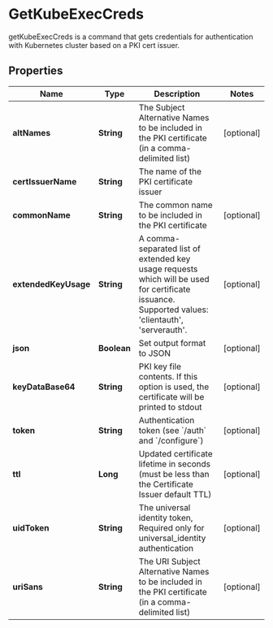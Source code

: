 

# GetKubeExecCreds

getKubeExecCreds is a command that gets credentials for authentication with Kubernetes cluster based on a PKI cert issuer.
## Properties

Name | Type | Description | Notes
------------ | ------------- | ------------- | -------------
**altNames** | **String** | The Subject Alternative Names to be included in the PKI certificate (in a comma-delimited list) |  [optional]
**certIssuerName** | **String** | The name of the PKI certificate issuer | 
**commonName** | **String** | The common name to be included in the PKI certificate |  [optional]
**extendedKeyUsage** | **String** | A comma-separated list of extended key usage requests which will be used for certificate issuance. Supported values: &#39;clientauth&#39;, &#39;serverauth&#39;. |  [optional]
**json** | **Boolean** | Set output format to JSON |  [optional]
**keyDataBase64** | **String** | PKI key file contents. If this option is used, the certificate will be printed to stdout |  [optional]
**token** | **String** | Authentication token (see &#x60;/auth&#x60; and &#x60;/configure&#x60;) |  [optional]
**ttl** | **Long** | Updated certificate lifetime in seconds (must be less than the Certificate Issuer default TTL) |  [optional]
**uidToken** | **String** | The universal identity token, Required only for universal_identity authentication |  [optional]
**uriSans** | **String** | The URI Subject Alternative Names to be included in the PKI certificate (in a comma-delimited list) |  [optional]



